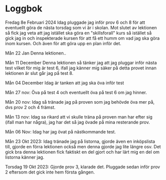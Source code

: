 Loggbok
===============================================================================================
Fredag 8e Februari 2024
Idag pluggade jag inför prov 6 och 8 för att eventuellt göra de nästa torsdag som vi är i skolan. Mot slutet av lektionen så fick jag veta att jag istället ska göra en "skillsforall" kurs så istället så gick jag in och inspekterade kursen för att få ett humm om vad jag ska göra inom kursen. Och även för att göra upp en plan inför det. 

Mån 22 Jan
Denna lektionen..

Mån 11 December
Denna lektionen så tänker jag att jag pluggar inför nästa test vilket för mig är test 6, ifall jag känner mig säker på detta provet innan lektionen är slut går jag på test 8.

Mån 04 December
Idag är tanken att jag ska öva inför test 

Mån 27 nov: 
Öva på test 4 och eventuellt öva på test 6 om jag hinner. 

Mån 20 nov: 
Idag så tränade jag på proven som jag behövde öva mer på, dvs prov 2 och 4 främst. 

Mån 13 nov:
Idag sa rikard att vi skulle träna på proven man har efter sig (ifall man har några), jag har det så jag övade på mina resterande prov.

Mån 06 Nov:
Idag har jag övat på nästkommande test. 

Mån 23 Okt 2023:
Idag tränade jag på listorna, gjorde även en inköpslista till, gjorde en förra lektionen också men denna gjorde jag lite längre osv. 
Det gick bra denna lektionen fick faktiskt en del gjort och har lärt mig en del om listorna känner jag. 

Torsdag 19 Okt 2023: 
Gjorde prov 3, klarade det.
Pluggade sedan inför prov 2 eftersom det gick inte hem första gången.
